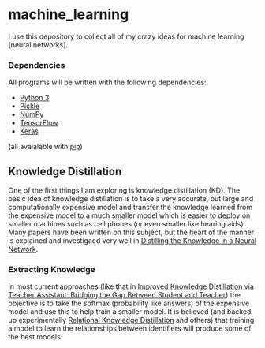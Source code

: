 # machine_learning

I use this depository to collect all of my crazy ideas for machine learning (neural networks).

### Dependencies
All programs will be written with the following dependencies:

- [Python 3](https://www.python.org/download/releases/3.0/)
- [Pickle](https://docs.python.org/3/library/pickle.html)
- [NumPy](https://numpy.org/)
- [TensorFlow](https://www.tensorflow.org/)
- [Keras](https://keras.io/)

(all avaialable with [pip](https://pip.pypa.io/en/stable/reference/pip_install/))



## Knowledge Distillation

One of the first things I am exploring is knowledge distillation (KD). The basic idea of knowledge distillation is to take a very accurate, but large and computationally expensive model and transfer the knowledge learned from the expensive model to a much smaller model which is easier to deploy on smaller machines such as cell phones (or even smaller like hearing aids). Many papers have been written on this subject, but the heart of the manner is explained and investigaed very well in [Distilling the Knowledge in a Neural Network](https://arxiv.org/abs/1503.02531). 


### Extracting Knowledge

In most current approaches (like that in [Improved Knowledge Distillation via Teacher Assistant: Bridging the Gap Between Student and Teacher](https://arxiv.org/abs/1902.03393)) the objective is to take the softmax (probability like answers) of the expensive model and use this to help train a smaller model. It is believed (and backed up experimentally [Relational Knowledge Distillation](https://arxiv.org/abs/1904.05068) and others) that training a model to learn the relationships between identifiers will produce some of the best models.
